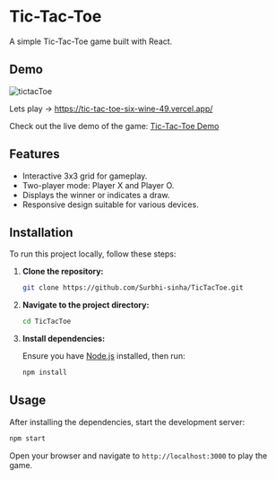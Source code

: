 
# Tic-Tac-Toe

A simple Tic-Tac-Toe game built with React.

## Demo

![tictacToe](https://github.com/user-attachments/assets/58b19ece-612b-4d75-97b8-d42971326d88)


Lets play -> https://tic-tac-toe-six-wine-49.vercel.app/


Check out the live demo of the game: [Tic-Tac-Toe Demo](https://surbhi-sinha.github.io/TicTacToe/)

## Features

- Interactive 3x3 grid for gameplay.
- Two-player mode: Player X and Player O.
- Displays the winner or indicates a draw.
- Responsive design suitable for various devices.

## Installation

To run this project locally, follow these steps:

1. **Clone the repository:**

   ```bash
   git clone https://github.com/Surbhi-sinha/TicTacToe.git
   ```

2. **Navigate to the project directory:**

   ```bash
   cd TicTacToe
   ```

3. **Install dependencies:**

   Ensure you have [Node.js](https://nodejs.org/) installed, then run:

   ```bash
   npm install
   ```

## Usage

After installing the dependencies, start the development server:

```bash
npm start
```

Open your browser and navigate to `http://localhost:3000` to play the game.


